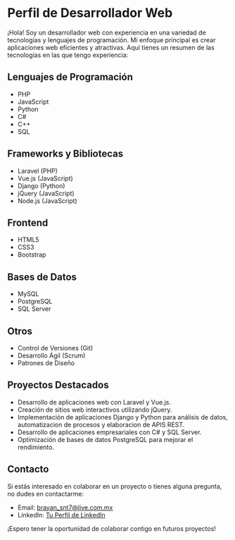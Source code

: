 # Perfil de Desarrollador Web

¡Hola! Soy un desarrollador web con experiencia en una variedad de tecnologías y lenguajes de programación. Mi enfoque principal es crear aplicaciones web eficientes y atractivas. Aquí tienes un resumen de las tecnologías en las que tengo experiencia:

## Lenguajes de Programación
- PHP
- JavaScript
- Python
- C#
- C++
- SQL

## Frameworks y Bibliotecas
- Laravel (PHP)
- Vue.js (JavaScript)
- Django (Python)
- jQuery (JavaScript)
- Node.js (JavaScript)

## Frontend
- HTML5
- CSS3
- Bootstrap

## Bases de Datos
- MySQL
- PostgreSQL
- SQL Server

## Otros
- Control de Versiones (Git)
- Desarrollo Ágil (Scrum)
- Patrones de Diseño

## Proyectos Destacados
- Desarrollo de aplicaciones web con Laravel y Vue.js.
- Creación de sitios web interactivos utilizando jQuery.
- Implementación de aplicaciones Django y Python para análisis de datos, automatizacion de procesos y elaboracion de APIS REST.
- Desarrollo de aplicaciones empresariales con C# y SQL Server.
- Optimización de bases de datos PostgreSQL para mejorar el rendimiento.

## Contacto
Si estás interesado en colaborar en un proyecto o tienes alguna pregunta, no dudes en contactarme:

- Email: brayan_snt7@live.com.mx
- LinkedIn: [Tu Perfil de LinkedIn](https://www.linkedin.com/in/brayan-gonzalez-0425/)

¡Espero tener la oportunidad de colaborar contigo en futuros proyectos!

